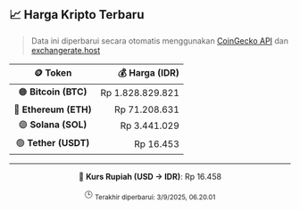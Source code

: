 

<!-- HARGA_KRIPTO -->
## 📈 Harga Kripto Terbaru

> Data ini diperbarui secara otomatis menggunakan [CoinGecko API](https://www.coingecko.com/) dan [exchangerate.host](https://exchangerate.host/)

<div align="center">

| 🪙 Token | 💰 Harga (IDR) |
|:------:|---------------:|
| 🟠 **Bitcoin (BTC)**   | Rp 1.828.829.821 |
| 🔵 **Ethereum (ETH)**  | Rp 71.208.631 |
| 🟣 **Solana (SOL)**    | Rp 3.441.029 |
| 🟢 **Tether (USDT)**   | Rp 16.453 |

---

💱 **Kurs Rupiah (USD → IDR)**: Rp 16.458

🕒 <sub>Terakhir diperbarui: 3/9/2025, 06.20.01</sub>

</div>
<!-- /HARGA_KRIPTO -->